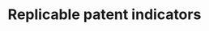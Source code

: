 ---
citation: "Abi Younes, G, and G. de Rassenfosse. 2024. Replicable Patent Indicators
  Using the Google Patents Public Datasets. Available at SSRN \n"
contributors:
- George ABI YOUNES
- Gaétan DE RASSENFOSSE
cost: none
description: A series of BigQuery scripts to create popular indicators using Google
  BigQuery and the Google Patents Public Datasets. The companion paper is available
  at https://papers.ssrn.com/sol3/papers.cfm?abstract_id=4644778
last_edit: Fri, 01 Dec 2023 19:48:35 GMT
location: https://www.kaggle.com/code/georgeabiyounes/replicable-patent-indicators?scriptVersionId=117950104
open_access: 'TRUE'
related_publications: https://papers.ssrn.com/sol3/papers.cfm?abstract_id=4644778
  ; https://ideas.repec.org/p/iip/wpaper/24.html
slug: replicable_indicators
title: Replicable patent indicators
uuid: a0b733a3-3db2-4d94-9800-39380e4231f7
---